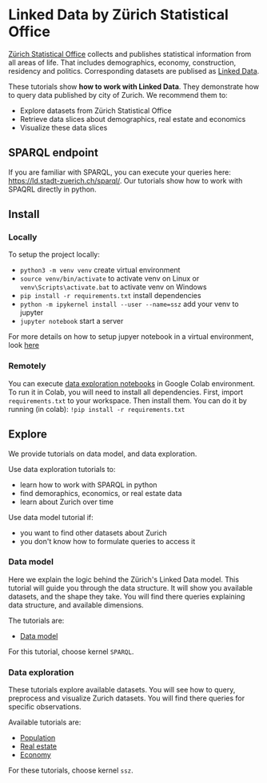 # Linked Data by Zürich Statistical Office

[Zürich Statistical Office](https://www.stadt-zuerich.ch/prd/en/index/statistik.html) collects and publishes statistical information from all areas of life. That includes demographics, economy, construction, residency and politics. Corresponding datasets are publised as [Linked Data](https://en.wikipedia.org/wiki/Linked_data).

These tutorials show **how to work with Linked Data**. They demonstrate how to query data published by city of Zurich.
We recommend them to:

* Explore datasets from Zürich Statistical Office
* Retrieve data slices about demographics, real estate and economics
* Visualize these data slices

## SPARQL endpoint

If you are familiar with SPARQL, you can execute your queries here: https://ld.stadt-zuerich.ch/sparql/.
Our tutorials show how to work with SPAQRL directly in python.
## Install
### Locally
To setup the project locally:
* ```python3 -m venv venv``` create virtual environment
* ```source venv/bin/activate``` to activate venv on Linux or  ```venv\Scripts\activate.bat``` to activate venv on Windows
* ```pip install -r requirements.txt``` install dependencies
* ```python -m ipykernel install --user --name=ssz``` add your venv to jupyter
* ```jupyter notebook``` start a server

For more details on how to setup jupyer notebook in a virtual environment, look [here](https://janakiev.com/blog/jupyter-virtual-envs/)

### Remotely
You can execute [data exploration notebooks](#Data-exploration) in Google Colab environment. To run it in Colab, you will need to install all dependencies.
First, import `requirements.txt` to your workspace. Then install them. You can do it by running (in colab):
```!pip install -r requirements.txt```

## Explore

We provide tutorials on data model, and data exploration.

Use data exploration tutorials to:
* learn how to work with SPARQL in python
* find demoraphics, economics, or real estate data
* learn about Zurich over time

Use data model tutorial if:
* you want to find other datasets about Zurich
* you don't know how to formulate queries to access it
### Data model

Here we explain the logic behind the Zürich's Linked Data model. This tutorial will guide you through the data structure. It will show you available datasets, and the shape they take. You will find there queries explaining data structure, and available dimensions.

The tutorials are:
* [Data model](notebooks/data_model.ipynb)

For this tutorial, choose kernel ```SPARQL```.
### Data exploration

These tutorials explore available datasets. You will see how to query, preprocess and visualize Zurich datasets. You will find there queries for specific observations.

Available tutorials are:
* [Population](notebooks/population.ipynb)
* [Real estate](notebooks/real_estate.ipynb)
* [Economy](notebooks/economy.ipynb)

For these tutorials, choose kernel ```ssz```.
